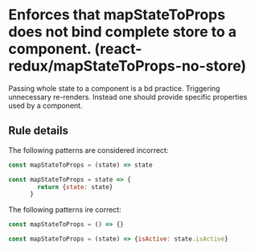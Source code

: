 #  Enforces that mapStateToProps does not bind complete store to a component. (react-redux/mapStateToProps-no-store)

Passing whole state to a component is a bd practice. Triggering unnecessary re-renders.
Instead one should provide specific properties used by a component.

## Rule details

The following patterns are considered incorrect:

```js
const mapStateToProps = (state) => state
```

```js
const mapStateToProps = state => {
        return {state: state}
      }
```

The following patterns ire correct:

```js
const mapStateToProps = () => {}
```

```js
const mapStateToProps = (state) => {isActive: state.isActive}
```
